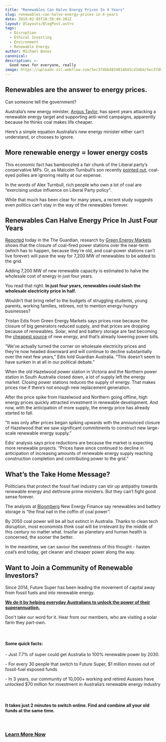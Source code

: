 ```yaml
---
title: "Renewables Can Halve Energy Prices In 4 Years"
slug: renewables-can-halve-energy-prices-in-4-years
date: 2019-02-05T18:58:49.281Z
layout: @layouts/BlogPost.astro
tags:
  - Disruption
  - Ethical Investing
  - Environment
  - Renewable Energy
author: Michael Bones
canonical:
description: >-
  Good news for everyone, really
image: https://uploads-ssl.webflow.com/5ec37dbb4834014045cd346d/5ec37dbc48340150eecd3cb9_Blog%201200x630%20(1).png
---
```


## Renewables are the answer to energy prices.

Can someone tell the government?

Australia’s new energy minister, [Angus Taylor](https://reneweconomy.com.au/morrison-names-leading-anti-wind-campaigner-as-energy-minister-49560/), has spent years attacking a renewable energy target and supporting anti-wind campaigns, apparently because he thinks coal makes life cheaper.

Here’s a simple equation Australia’s new energy minister either can’t understand, or chooses to ignore. **‍**

## **More renewable energy = lower energy costs**‍

This economic fact has bamboozled a fair chunk of the Liberal party’s conservative MPs. Or, as Malcolm Turnbull’s son recently [pointed out](http://www.abc.net.au/news/2018-08-28/alex-turnbull-says-coal-miners-have-undue-influence-on-liberals/10170908), coal-eyed pollies are ignoring reality at our expense.

In the words of Alex Turnbull, rich people who own a lot of coal are “exercising undue influence on Liberal Party policy”.

While that much has been clear for many years, a recent study suggests even politics can’t stay in the way of the renewables forever.

## Renewables Can Halve Energy Price In Just Four Years[‍](https://www.theguardian.com/australia-news/2018/aug/30/renewables-forecast-to-halve-wholesale-energy-prices-over-four-years)

[Reported](https://www.theguardian.com/australia-news/2018/aug/30/renewables-forecast-to-halve-wholesale-energy-prices-over-four-years) today in the The Guardian, research by [Green Energy Markets](http://greenmarkets.com.au/) shows that the closure of coal-fired power stations over the near-term (which has to happen, because they’re old, and coal-power stations can’t live forever) will pave the way for 7,200 MW of renewables to be added to the grid.

Adding 7,200 MW of new renewable capacity is estimated to halve the wholesale cost of energy in just four years.

You read that right. **In just four years, renewables could slash the wholesale electricity price in half.**

Wouldn’t that bring relief to the budgets of struggling students, young parents, working families, retirees, not to mention energy-hungry businesses?

Tristan Edis from Green Energy Markets says prices rose because the closure of big generators reduced supply, and that prices are dropping because of renewables. Solar, wind and battery storage are fast becoming the [cheapest source](https://www.bloomberg.com/news/articles/2018-03-28/fossil-fuels-squeezed-by-plunge-in-cost-of-renewables-bnef-says) of new energy, and that’s already lowering power bills.

“We’ve actually turned the corner on wholesale electricity prices and they’re now headed downward and will continue to decline substantially over the next few years,” Edis told Guardian Australia. “This doesn’t seem to have sunken in at all in our political debate.”

When the old Hazelwood power station in Victoria and the Northern power station in South Australia closed down, a lot of supply left the energy market. Closing power stations reduces the supply of energy. That makes prices rise if there’s not enough new replacement generation.

After the price spike from Hazelwood and Northern going offline, high energy prices quickly attracted investment in renewable development. And now, with the anticipation of more supply, the energy price has already started to fall.

“It was only after prices began spiking upwards with the announced closure of Hazelwood that we saw significant commitments to construct new large-scale renewable energy supply.”

Edis’ analysis says price reductions are because the market is expecting more renewable projects. “Prices have since continued to decline in anticipation of increasing amounts of renewable energy supply reaching construction completion and contributing power to the grid.”

## What’s the Take Home Message?

Politicians that protect the fossil fuel industry can stir up antipathy towards renewable energy and dethrone prime ministers. But they can’t fight good sense forever.

The analysts at [Bloomberg](https://about.bnef.com/new-energy-outlook/) New Energy Finance say renewables and battery storage is “the final nail in the coffin of coal power”.

By 2050 coal power will be all but extinct in Australia. Thanks to clean tech disruption, most economists think coal will be irrelevant by the middle of this century no matter what. Insofar as planetary and human health is concerned, the sooner the better.

In the meantime, we can savour the sweetness of this thought - hasten coal’s end today, get cleaner and cheaper power along the way.

## Want to Join a Community of Renewable Investors?

Since 2014, Future Super has been leading the movement of capital away from fossil fuels and into renewable energy.

[**We do it by helping everyday Australians to unlock the power of their superannuation.**](https://www.myfuturesuper.com.au/switch/renewables-revolution?utm_campaign=RenewablesHalvePrices2018&utm_medium=Website&utm_source=FSBlog)

Don't take our word for it. Hear from our members, who are visiting a solar farm they part-own.

‍

#### **Some quick facts:**

\- Just 7.7% of super could get Australia to 100% renewable power by 2030.

\- For every 30 people that switch to Future Super, $1 million moves out of fossil-fuel exposed funds

\- In 3 years, our community of 10,000+ working and retired Aussies have unlocked $70 million for investment in Australia’s renewable energy industry

‍

#### It takes just 2 minutes to switch online. Find and combine all your old funds at the same time.**‍**

‍

### [**Learn More Now**](https://www.myfuturesuper.com.au/switch/renewables-revolution?utm_campaign=RenewablesHalvePrices2018&utm_medium=Website&utm_source=FSBlog)
